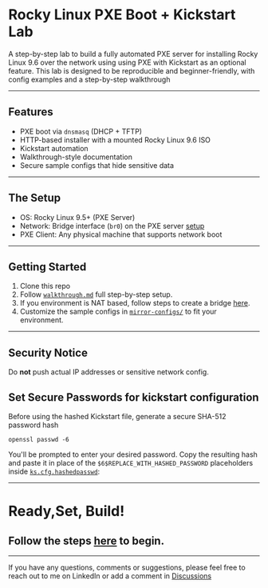 # Rocky Linux PXE Boot + Kickstart Lab

A step-by-step lab to build a fully automated PXE server for installing Rocky Linux 9.6 over the network using using PXE with Kickstart as an optional feature. This lab is designed to be reproducible and beginner-friendly, with config examples and a step-by-step walkthrough

---

## Features
- PXE boot via `dnsmasq` (DHCP + TFTP)
- HTTP-based installer with a mounted Rocky Linux 9.6 ISO
- Kickstart automation
- Walkthrough-style documentation 
- Secure sample configs that hide sensitive data

---

##  The Setup
- OS: Rocky Linux 9.5+ (PXE Server)
- Network: Bridge interface (`br0`) on the PXE server [setup](https://github.com/Bnwokoma/rocky-pxe-kickstart-lab/blob/main/network-bridge/setup-bridge.md)
- PXE Client: Any physical machine that supports network boot

---

## Getting Started
1. Clone this repo
2. Follow [`walkthrough.md`](https://github.com/Bnwokoma/rocky-pxe-kickstart-lab/blob/main/walkthrough.md) full step-by-step setup.
3. If you environment is NAT based, follow steps to create a bridge [here](https://github.com/Bnwokoma/rocky-pxe-kickstart-lab/tree/main/network-bridge).
3. Customize the sample configs in [`mirror-configs/`](https://github.com/Bnwokoma/rocky-pxe-kickstart-lab/tree/main/mirror-configs) to fit your environment.

---

## Security Notice
Do **not** push actual IP addresses or sensitive network config.


## Set Secure Passwords for kickstart configuration

Before using the hashed Kickstart file, generate a secure SHA-512 password hash 

```
openssl passwd -6
```

You'll be prompted to enter your desired password. Copy the resulting hash and paste it in place of the `$6$REPLACE_WITH_HASHED_PASSWORD` placeholders inside [`ks.cfg.hashedpasswd`](https://github.com/Bnwokoma/rocky-pxe-kickstart-lab/blob/main/mirror-configs/ks.cfg.hashedpasswd):

---

# Ready,Set, Build!

## Follow the steps [here](https://github.com/Bnwokoma/rocky-pxe-kickstart-lab/blob/main/walkthrough.md) to begin.

---

If you have any questions, comments or suggestions, please feel free to reach out to me on LinkedIn or add a comment in [Discussions](https://github.com/Bnwokoma/rocky-pxe-kickstart-lab/discussions/1) 
